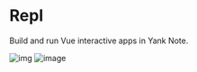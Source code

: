 # Repl

Build and run Vue interactive apps in Yank Note.

![img](https://registry.yank-note.com/cdn/@yank-note/extension-repl/1.4.0/0dfa2071-5651-4d43-a4a8-f3c031dba6fe.png)
![image](https://registry.yank-note.com/cdn/@yank-note/extension-repl/1.4.0/162cc1cc-573f-463a-a092-72f206f9619d.png)
